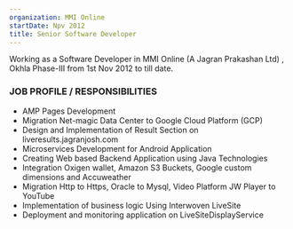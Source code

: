 ```yaml
---
organization: MMI Online
startDate: Npv 2012
title: Senior Software Developer
---
```


Working as a Software Developer in MMI Online (A Jagran Prakashan Ltd) , Okhla Phase-III from 1st Nov 2012 to till date.

### JOB PROFILE / RESPONSIBILITIES

- AMP Pages Development
- Migration Net-magic Data Center to Google Cloud Platform (GCP)
- Design and Implementation of Result Section on liveresults.jagranjosh.com
- Microservices Development for Android Application
- Creating Web based Backend Application using Java Technologies
- Integration Oxigen wallet, Amazon S3 Buckets, Google custom dimensions and Accuweather
- Migration Http to Https, Oracle to Mysql, Video Platform JW Player to YouTube
- Implementation of business logic Using Interwoven LiveSite
- Deployment and monitoring application on LiveSiteDisplayService

